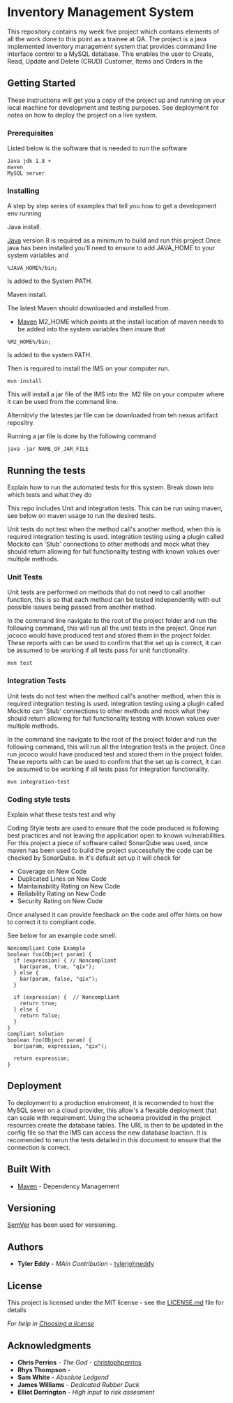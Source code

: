 # Inventory Management System

This repository contains my week five project which contains elements of all the work done to this point as a trainee at QA. The project is a java implemented Inventory management system that provides command line interface control to a MySQL database. This enables the user to Create, Read, Update and Delete (CRUD) Customer, Items and Orders in the  


## Getting Started

These instructions will get you a copy of the project up and running on your local machine for development and testing purposes. See deployment for notes on how to deploy the project on a live system.

### Prerequisites

Listed below is the software that is needed to run the software

```
Java jdk 1.8 +
maven
MySQL server
```

### Installing

A step by step series of examples that tell you how to get a development env running


Java install.

[Java](https://www.java.com/en/download) version 8 is required as a minimum to build and run this project 
Once java has been installed you'll need to ensure to add JAVA_HOME to your system variables and 

```
%JAVA_HOME%/bin;
```
Is added to the System PATH. 

Maven install.

The latest Maven should downloaded and installed from.
* [Maven](https://maven.apache.org/)
M2_HOME which points at the install location of maven needs to be added into the system variables
then insure that
```
%M2_HOME%/bin;
```
Is added to the system PATH.

Then is required to install the IMS on your computer run.

```
mvn install 
```
This will install a jar file of the IMS into the .M2 file on your computer where it can be used from the command line.

Alternitivly the latestes jar file can be downloaded from teh nexus artifact repositry.

Running a jar file is done by the following command
```
java -jar NAME_OF_JAR_FILE
```

## Running the tests

Explain how to run the automated tests for this system. Break down into which tests and what they do

This repo includes Unit and integration tests. This can be run using maven, see below on maven usage to run the desired tests.

Unit tests do not test when the method call's another method, when this is required integration testing is used. integration testing using a plugin called Mockito can 'Stub' connections to other methods and mock what they should return allowing for full functionality testing with known values over multiple methods. 

### Unit Tests 

Unit tests are performed on methods that do not need to call another function, this is so that each method can be tested independently with out possible issues being passed from another method.

In the command line navigate to the root of the project folder and run the following command, this will run all the unit tests in the project. Once run jococo would have produced test and stored them in the project folder. These reports with can be used to confirm that the set up is correct, it can be assumed to be working if all tests pass for unit functionality.

```
mvn test
```

### Integration Tests 

Unit tests do not test when the method call's another method, when this is required integration testing is used. integration testing using a plugin called Mockito can 'Stub' connections to other methods and mock what they should return allowing for full functionality testing with known values over multiple methods. 

In the command line navigate to the root of the project folder and run the following command, this will run all the Integration tests in the project. Once run jococo would have produced test and stored them in the project folder. These reports with can be used to confirm that the set up is correct, it can be assumed to be working if all tests pass for integration functionality.


```
mvn integration-test
```

### Coding style tests

Explain what these tests test and why

Coding Style tests are used to ensure that the code produced is following best practices and not leaving the application open to known vulnerabilities. 
For this project a piece of software called SonarQube was used, once maven has been used to build the project successfully the code can be checked by SonarQube.
In it's default set up it will check for 
* Coverage on New Code
* Duplicated Lines on New Code
* Maintainability Rating on New Code
* Reliability Rating on New Code
* Security Rating on New Code

Once analysed it can provide feedback on the code and offer hints on how to correct it to compliant code.

See below for an example code smell.


```
Noncompliant Code Example
boolean foo(Object param) {
  if (expression) { // Noncompliant
    bar(param, true, "qix");
  } else {
    bar(param, false, "qix");
  }

  if (expression) {  // Noncompliant
    return true;
  } else {
    return false;
  }
}
Compliant Solution
boolean foo(Object param) {
  bar(param, expression, "qix");

  return expression;
}
```

## Deployment

To deployment to a production enviroment, it is recomended to host the MySQL sever on a cloud provider, this allow's a flexable deployment that can scale with requirement.
Using the scheema provided in the project resources create the database tables. The URL is then to be updated in the config file so that the IMS can access the new database loaction.
It is recomended to rerun the tests detailed in this document to ensure that the connection is correct.



## Built With

* [Maven](https://maven.apache.org/) - Dependency Management

## Versioning

[SemVer](http://semver.org/) has been used for versioning.

## Authors

* **Tyler Eddy** - *MAin Contribution* - [tylerjohneddy](https://github.com/tylerjohneddy)

## License

This project is licensed under the MIT license - see the [LICENSE.md](LICENSE.md) file for details 

*For help in [Choosing a license](https://choosealicense.com/)*

## Acknowledgments

* **Chris Perrins** - *The God* - [christophperrins](https://github.com/christophperrins)
* **Rhys Thompson** - 
* **Sam White** - *Absolute Ledgend*
* **James Williams** - *Dedicated Rubber Duck*
* **Elliot Dorrington** - *High input to risk assesment*
